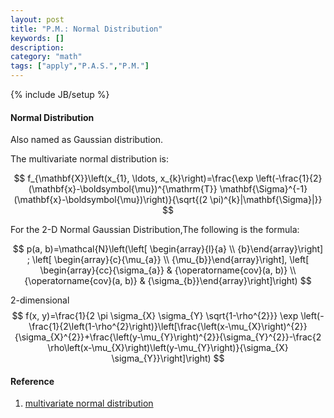 ```yaml
---
layout: post
title: "P.M.: Normal Distribution"
keywords: []
description: 
category: "math"
tags: ["apply","P.A.S.","P.M."]
---
```

{% include JB/setup %}

#### Normal Distribution
Also named as Gaussian distribution.

The multivariate normal distribution is:


$$
f_{\mathbf{X}}\left(x_{1}, \ldots, x_{k}\right)=\frac{\exp \left(-\frac{1}{2}(\mathbf{x}-\boldsymbol{\mu})^{\mathrm{T}} \mathbf{\Sigma}^{-1}(\mathbf{x}-\boldsymbol{\mu})\right)}{\sqrt{(2 \pi)^{k}|\mathbf{\Sigma}|}}
$$


For the 2-D Normal Gaussian Distribution,The following is the formula:

$$
p(a, b)=\mathcal{N}\left(\left[ \begin{array}{l}{a} \\ {b}\end{array}\right] ; \left[ \begin{array}{c}{\mu_{a}} \\ {\mu_{b}}\end{array}\right], \left[ \begin{array}{cc}{\sigma_{a}} & {\operatorname{cov}(a, b)} \\ {\operatorname{cov}(a, b)} & {\sigma_{b}}\end{array}\right]\right)
$$

2-dimensional  <br />
$$
f(x, y)=\frac{1}{2 \pi \sigma_{X} \sigma_{Y} \sqrt{1-\rho^{2}}} \exp
\left(-\frac{1}{2\left(1-\rho^{2}\right)}\left[\frac{\left(x-\mu_{X}\right)^{2}}{\sigma_{X}^{2}}+\frac{\left(y-\mu_{Y}\right)^{2}}{\sigma_{Y}^{2}}-\frac{2
\rho\left(x-\mu_{X}\right)\left(y-\mu_{Y}\right)}{\sigma_{X}
\sigma_{Y}}\right]\right)
$$

#### Reference
1. [multivariate normal
   distribution](https://en.wikipedia.org/wiki/Multivariate_normal_distribution)

